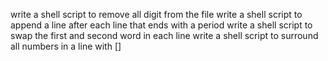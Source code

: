write a shell script to remove all digit from the file
write a shell script to append a line after each line that ends with a period
write a shell script to swap the first and second word in each line
write a shell script to surround all numbers in a line with []
